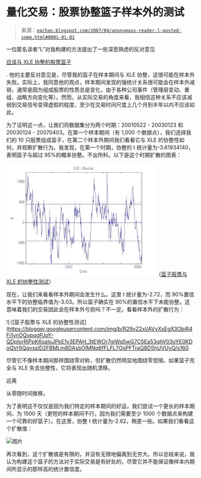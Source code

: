 <!--yml

分类：未分类

日期：2024-05-12 19:24:12

-->

# 量化交易：股票协整篮子样本外的测试

> 来源：[`epchan.blogspot.com/2007/04/anonymous-reader-l-posted-some.html#0001-01-01`](http://epchan.blogspot.com/2007/04/anonymous-reader-l-posted-some.html#0001-01-01)

一位匿名读者“L”对我构建的方法提出了一些深思熟虑的反对意见

[应该与 XLE 协整的股票篮子](http://epchan.blogspot.com/2007/02/in-looking-for-pairs-of-financial.html "应该与 XLE 协整的股票篮子")

. 他的主要反对意见是，尽管我的篮子在样本期间与 XLE 协整，这很可能在样本外失败。实际上，我同意他的观点，样本期间发现的强统计关系很可能会在样本外减弱，通常是因为组成股票的性质总是变化，由于各种公司事件（管理层变动、重组、战略方向变化等）。然而，从实际交易的角度来看，我相信这种关系不应该减弱到交易信号变得虚假的程度，至少在交易时间尺度上几个月到半年以内不应该如此。

为了证明这一点，让我们将数据集分为两个时期：20010522 - 20030123 和 20030124 - 20070403。在第一个样本期间（有 1,000 个数据点），我们选择我们的 10 只股票组成篮子，在第二个样本外期间我们看看它与 XLE 的协整性如何，并观察扩散行为。我发现，在第一个时期，协整的 t 统计量为-3.61934140，表明篮子与超过 95%的概率协整。不出所料。以下是这个时期扩散的图表：

![](img/8fbac76029f6df5bca13be7847051194.png)（[篮子股票与 XLE 的协整性测试](https://blogger.googleusercontent.com/img/b/R29vZ2xl/AVvXsEghE2NGGidjCxNWTtJB8_pijMDXWaGR7nD5I69KLLfeGDLi4_BNfAULrrG0IS3jHGKVRGeMMw94tmTWipVQSDAmhOEV-vSHK25ptiEzbwOPeA2sGSC4CpdqMDXEx8ugQMgM7Zu0jA/s1600-h/XLEbasket_insample.jpg)）

现在，让我们来看看样本外期间会发生什么。这里 t 统计量为-2.72，而 90%置信水平下的协整临界值为-3.03。所以篮子确实在 90%的置信水平下未能协整。这意味着我们的交易因此会在样本外亏损吗？不一定。看看样本外的扩散行为：

![（[篮子股票与 XLE 的协整性测试](https://blogger.googleusercontent.com/img/b/R29vZ2xl/AVvXsEgX3ObiR4Fi1ynOQvpqgPJpY-QDplorRlPpK6saIoJPkE1y3EPAH_3tEWOr7giWq5wG7C5Ea53qhV03oYE0KDoQVr9QqvssID2FBMLm8DAsbOlMNq6fFLFL7OsPFTraQ8D5hUVUyQ/s160

尽管它不像样本期间那样围绕零对称，但扩散仍然明显地围绕零受限。如果篮子完全与 XLE 失去协整性，它将表现出随机漂移。

远离

从零随时间推移。

为了表明这不仅仅是因为我们特定的样本期间的好运，我们尝试一个更长的样本期间，为 1500 天（更短的样本期间不行，因为我们需要至少 1000 个数据点来构建一个可靠的好篮子）。在这里，协整 t 统计量为-2.62，稍差一些。如果我们看看这个扩散值：

![图片](https://blogger.googleusercontent.com/img/b/R29vZ2xl/AVvXsEhhiza-q4RpvB4VDW_ioIn-J5F3D7oNBws7tmqLuIMnWXBvJdXf-0THk8MKXIGv93SNWyOzJTyNHDxELiPX6qboXqGbehneAGem24vinkqRNBHPfSDVr9pnaevF42XkUlz6yj9ecw/s1600-h/XLEbasket_outofsample2.jpg)

再次看到，这个扩散值是有限的，并没有无限地偏离到无穷大。所以总结来说，我认为构建这个篮子的方法对于实际交易是有好处的，尽管它并不能保证像样本内期间所显示的那样高的统计置信度。
